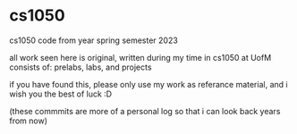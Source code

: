 # cs1050
cs1050 code from year spring semester 2023

all work seen here is original, written during my time in cs1050 at UofM
consists of: prelabs, labs, and projects

if you have found this, please only use my work as referance material, and i wish you the best of luck :D

  (these commmits are more of a personal log so that i can look back years from now)
